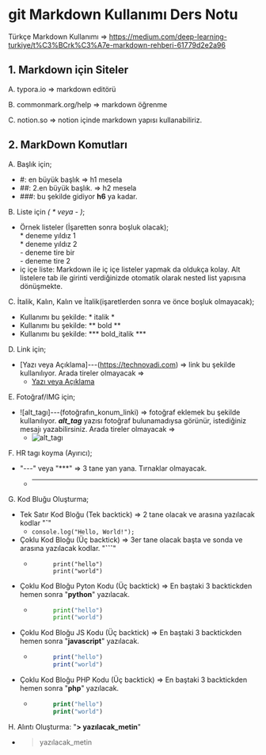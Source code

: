 # git Markdown Kullanımı Ders Notu

Türkçe Markdown Kullanımı => https://medium.com/deep-learning-turkiye/t%C3%BCrk%C3%A7e-markdown-rehberi-61779d2e2a96

## 1. Markdown için Siteler

A. typora.io => markdown editörü

B. commonmark.org/help => markdown öğrenme

C. notion.so => notion içinde markdown yapısı kullanabiliriz.


## 2. MarkDown Komutları

A. Başlık için;
- #: en büyük başlık => h1 mesela
- ##: 2.en büyük başlık. => h2 mesela
- ###: bu şekilde gidiyor **h6** ya kadar.

B. Liste için *( * veya - )*;
- Örnek listeler (İşaretten sonra boşluk olacak); <br>
        * deneme yıldız 1 <br>
        * deneme yıldız 2 <br>
        - deneme tire bir <br>
        - deneme tire 2
- iç içe liste: Markdown ile iç içe listeler yapmak da oldukça kolay. Alt listelere tab ile girinti verdiğinizde otomatik olarak nested list yapısına dönüşmekte.

C. İtalik, Kalın, Kalın ve İtalik(işaretlerden sonra ve önce boşluk olmayacak);
- Kullanımı bu şekilde: * italik *
- Kullanımı bu şekilde: ** bold **
- Kullanımı bu şekilde: *** bold_italik ***

D. Link için;
- [Yazı veya Açıklama]---(https://technovadi.com) => link bu şekilde kullanılıyor. Arada tireler olmayacak =>
    * [Yazı veya Açıklama](https://technovadi.com) 

E. Fotoğraf/IMG için;
- ![alt_tagı]---(fotoğrafın_konum_linki) => fotoğraf eklemek bu şekilde kullanılıyor. ***alt_tag*** yazısı fotoğraf bulunamadıysa görünür, istediğiniz mesajı yazabilirsiniz. Arada tireler olmayacak =>
    * ![alt_tagı](https://technovadi.com/wp-content/uploads/2018/08/technovadi-logo.png)

F. HR tagı koyma (Ayırıcı);
- "---" veya "***" => 3 tane yan yana. Tırnaklar olmayacak.
    * ---

G. Kod Bluğu Oluşturma;
- Tek Satır Kod Bloğu (Tek backtick) => 2 tane olacak ve arasına yazılacak kodlar "**`**"
    * `console.log("Hello, World!");`
- Çoklu Kod Bloğu (Üç backtick) => 3er tane olacak başta ve sonda ve arasına yazılacak kodlar. "**```**"
    * ``` 
            print("hello") 
            print("world")
        ```
- Çoklu Kod Bloğu Pyton Kodu (Üç backtick) => En baştaki 3 backtickden hemen sonra "**python**" yazılacak.
    * ```python 
            print("hello") 
            print("world")
        ```
- Çoklu Kod Bloğu JS Kodu (Üç backtick) => En baştaki 3 backtickden hemen sonra "**javascript**" yazılacak.
    * ```javascript 
            print("hello") 
            print("world")
        ```
- Çoklu Kod Bloğu PHP Kodu (Üç backtick) => En baştaki 3 backtickden hemen sonra "**php**" yazılacak.
    * ```php
            print("hello") 
            print("world")
        ```

H.  Alıntı Oluşturma: "**> yazılacak_metin**"
- > yazılacak_metin
